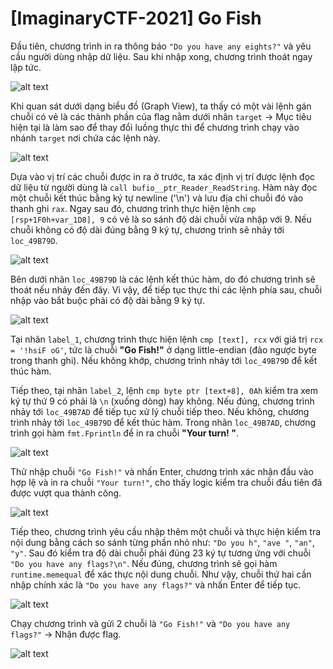 # [ImaginaryCTF-2021] Go Fish
<p>Đầu tiên, chương trình in ra thông báo <code>"Do you have any eights?"</code> và yêu cầu người dùng nhập dữ liệu. Sau khi nhập xong, chương trình thoát ngay lập tức.</p>

![alt text](/thanhlai/post/reverse_engineering/image/post6/image-1.png)

<p>Khi quan sát dưới dạng biểu đồ (Graph View), ta thấy có một vài lệnh gán chuỗi có vẻ là các thành phần của flag nằm dưới nhãn <code>target</code> -> Mục tiêu hiện tại là làm sao để thay đổi luồng thực thi để chương trình chạy vào nhánh <code>target</code> nơi chứa các lệnh này.</p>

![alt text](/thanhlai/post/reverse_engineering/image/post6/image.png)

<p>Dựa vào vị trí các chuỗi được in ra ở trước, ta xác định vị trí được lệnh đọc dữ liệu từ người dùng là <code>call bufio__ptr_Reader_ReadString</code>. Hàm này đọc một chuỗi kết thúc bằng ký tự newline ('\n') và lưu địa chỉ chuỗi đó vào thanh ghi <code>rax</code>. Ngay sau đó, chương trình thực hiện lệnh <code>cmp [rsp+1F0h+var_1D8], 9</code> có vẻ là so sánh độ dài chuỗi vừa nhập với 9. Nếu chuỗi không có độ dài đúng bằng 9 ký tự, chương trình sẽ nhảy tới <code>loc_49B79D</code>.</p>


![alt text](/thanhlai/post/reverse_engineering/image/post6/image-2.png)

<p>Bên dưới nhãn <code>loc_49B79D</code> là các lệnh kết thúc hàm, do đó chương trình sẽ thoát nếu nhảy đến đây. Vì vậy, để tiếp tục thực thi các lệnh phía sau, chuỗi nhập vào bắt buộc phải có độ dài bằng 9 ký tự.</p>


![alt text](/thanhlai/post/reverse_engineering/image/post6/image-3.png)

<p>
Tại nhãn <code>label_1</code>, chương trình thực hiện lệnh <code>cmp [text], rcx</code> với giá trị <code>rcx = '!hsiF oG'</code>, tức là chuỗi <strong>"Go Fish!"</strong> ở dạng little-endian (đảo ngược byte trong thanh ghi). Nếu không khớp, chương trình nhảy tới <code>loc_49B79D</code> để kết thúc hàm.
</p>

<p>
Tiếp theo, tại nhãn <code>label_2</code>, lệnh <code>cmp byte ptr [text+8], 0Ah</code> kiểm tra xem ký tự thứ 9 có phải là <code>\n</code> (xuống dòng) hay không. Nếu đúng, chương trình nhảy tới <code>loc_49B7AD</code> để tiếp tục xử lý chuỗi tiếp theo. Nếu không, chương trình nhảy tới <code>loc_49B79D</code> để kết thúc hàm. Trong nhãn <code>loc_49B7AD</code>, chương trình gọi hàm <code>fmt.Fprintln</code> để in ra chuỗi <strong>"Your turn! "</strong>.
</p>

![alt text](/thanhlai/post/reverse_engineering/image/post6/image-4.png)

<p>Thử nhập chuỗi <code>"Go Fish!"</code> và nhấn Enter, chương trình xác nhận đầu vào hợp lệ và in ra chuỗi <code>"Your turn!"</code>, cho thấy logic kiểm tra chuỗi đầu tiên đã được vượt qua thành công.</p>

![alt text](/thanhlai/post/reverse_engineering/image/post6/image-5.png)

<p>Tiếp theo, chương trình yêu cầu nhập thêm một chuỗi và thực hiện kiểm tra nội dung bằng cách so sánh từng phần nhỏ như: <code>"Do you h"</code>, <code>"ave "</code>, <code>"an"</code>, <code>"y"</code>. Sau đó kiểm tra độ dài chuỗi phải đúng 23 ký tự tương ứng với chuỗi <code>"Do you have any flags?\n"</code>. Nếu đúng, chương trình sẽ gọi hàm <code>runtime.memequal</code> để xác thực nội dung chuỗi. Như vậy, chuỗi thứ hai cần nhập chính xác là <code>"Do you have any flags?"</code> và nhấn Enter để tiếp tục.</p>

![alt text](/thanhlai/post/reverse_engineering/image/post6/image-6.png)

<p>Chạy chương trình và gửi 2 chuỗi là <code>"Go Fish!"</code> và <code>"Do you have any flags?"</code> -> Nhận được flag.</p>

![alt text](/thanhlai/post/reverse_engineering/image/post6/image-8.png)
